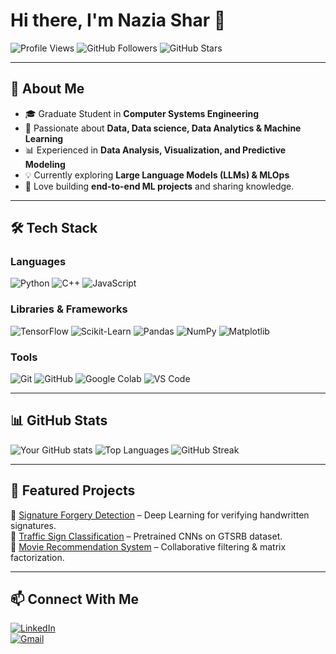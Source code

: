 # Hi there, I'm Nazia Shar 👋  

![Profile Views](https://komarev.com/ghpvc/?username=your-username&color=blue)
![GitHub Followers](https://img.shields.io/github/followers/your-username?label=Followers&style=social)
![GitHub Stars](https://img.shields.io/github/stars/your-username?affiliations=OWNER&style=social)

---

## 🚀 About Me  
- 🎓 Graduate Student in **Computer Systems Engineering**  
- 🤖 Passionate about **Data, Data science, Data Analytics & Machine Learning**  
- 📊 Experienced in **Data Analysis, Visualization, and Predictive Modeling**  
- 💡 Currently exploring **Large Language Models (LLMs) & MLOps**  
- 🌱 Love building **end-to-end ML projects** and sharing knowledge.  

---

## 🛠️ Tech Stack  

### Languages  
![Python](https://img.shields.io/badge/Python-3776AB?style=for-the-badge&logo=python&logoColor=white)
![C++](https://img.shields.io/badge/C++-00599C?style=for-the-badge&logo=cplusplus&logoColor=white)
![JavaScript](https://img.shields.io/badge/JavaScript-323330?style=for-the-badge&logo=javascript&logoColor=F7DF1E)

### Libraries & Frameworks  
![TensorFlow](https://img.shields.io/badge/TensorFlow-FF6F00?style=for-the-badge&logo=tensorflow&logoColor=white)
![Scikit-Learn](https://img.shields.io/badge/Scikit--Learn-F7931E?style=for-the-badge&logo=scikit-learn&logoColor=white)
![Pandas](https://img.shields.io/badge/Pandas-150458?style=for-the-badge&logo=pandas&logoColor=white)
![NumPy](https://img.shields.io/badge/NumPy-013243?style=for-the-badge&logo=numpy&logoColor=white)
![Matplotlib](https://img.shields.io/badge/Matplotlib-11557c?style=for-the-badge&logo=plotly&logoColor=white)

### Tools  
![Git](https://img.shields.io/badge/Git-F05032?style=for-the-badge&logo=git&logoColor=white)
![GitHub](https://img.shields.io/badge/GitHub-181717?style=for-the-badge&logo=github&logoColor=white)
![Google Colab](https://img.shields.io/badge/GoogleColab-F9AB00?style=for-the-badge&logo=googlecolab&logoColor=white)
![VS Code](https://img.shields.io/badge/VSCode-0078d7?style=for-the-badge&logo=visual-studio-code&logoColor=white)

---

## 📊 GitHub Stats  

![Your GitHub stats](https://github-readme-stats.vercel.app/api?username=your-username&show_icons=true&theme=radical)
![Top Languages](https://github-readme-stats.vercel.app/api/top-langs/?username=your-username&layout=compact&theme=radical)
![GitHub Streak](https://github-readme-streak-stats.herokuapp.com/?user=your-username&theme=radical)

---

## 📂 Featured Projects  

🔹 [Signature Forgery Detection](https://github.com/your-username/signature-forgery-detection) – Deep Learning for verifying handwritten signatures.  
🔹 [Traffic Sign Classification](https://github.com/your-username/traffic-sign-classification) – Pretrained CNNs on GTSRB dataset.  
🔹 [Movie Recommendation System](https://github.com/your-username/movie-recommendation-system) – Collaborative filtering & matrix factorization.  

---

## 📫 Connect With Me  
[![LinkedIn](https://img.shields.io/badge/LinkedIn-0A66C2?style=for-the-badge&logo=linkedin&logoColor=white)](https://www.linkedin.com/in/your-profile)  
[![Gmail](https://img.shields.io/badge/Gmail-D14836?style=for-the-badge&logo=gmail&logoColor=white)](mailto:your-email@gmail.com)  
